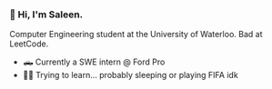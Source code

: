 ### 🥶 Hi, I'm Saleen.

Computer Engineering student at the University of Waterloo. Bad at LeetCode.

- 🛻 Currently a SWE intern @ Ford Pro
- 🤷‍♂️ Trying to learn... probably sleeping or playing FIFA idk
